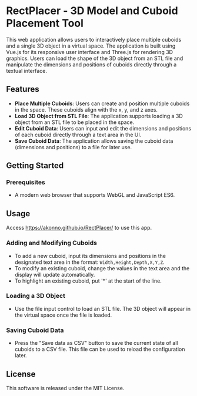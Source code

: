 # RectPlacer - 3D Model and Cuboid Placement Tool

This web application allows users to interactively place multiple cuboids and a single 3D object in a virtual space. The application is built using Vue.js for its responsive user interface and Three.js for rendering 3D graphics. Users can load the shape of the 3D object from an STL file and manipulate the dimensions and positions of cuboids directly through a textual interface.

## Features

- **Place Multiple Cuboids**: Users can create and position multiple cuboids in the space. These cuboids align with the x, y, and z axes.
- **Load 3D Object from STL File**: The application supports loading a 3D object from an STL file to be placed in the space.
- **Edit Cuboid Data**: Users can input and edit the dimensions and positions of each cuboid directly through a text area in the UI.
- **Save Cuboid Data**: The application allows saving the cuboid data (dimensions and positions) to a file for later use.

## Getting Started

### Prerequisites

- A modern web browser that supports WebGL and JavaScript ES6.

## Usage

Access https://akonno.github.io/RectPlacer/ to use this app.

### Adding and Modifying Cuboids

- To add a new cuboid, input its dimensions and positions in the designated text area in the format: `Width,Height,Depth,X,Y,Z`.
- To modify an existing cuboid, change the values in the text area and the display will update automatically.
- To highlight an existing cuboid, put '*' at the start of the line.

### Loading a 3D Object

- Use the file input control to load an STL file. The 3D object will appear in the virtual space once the file is loaded.

### Saving Cuboid Data

- Press the "Save data as CSV" button to save the current state of all cuboids to a CSV file. This file can be used to reload the configuration later.

## License

This software is released under the MIT License.
